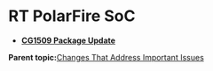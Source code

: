 # RT PolarFire SoC

-   **[CG1509 Package Update](GUID-1F824647-EE52-4A82-B2D3-0321E8D49197.md)**  


**Parent topic:**[Changes That Address Important Issues](GUID-A49EB771-DFC0-4260-B636-1053D1C894B5.md)


